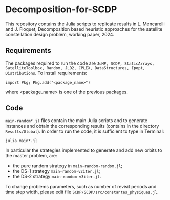 # Decomposition-for-SCDP

This repository contains the Julia scripts to replicate results in L. Mencarelli and J. Floquet, Decomposition based heuristic approaches for the
satellite constellation design problem, working paper, 2024. 

## Requirements

The packages required to run the code are ``JuMP, SCDP, StaticArrays, SatelliteToolbox, Random, JLD2, CPLEX, DataStructures, Ipopt, Distributions``. To install requirements:

```
import Pkg; Pkg.add("<package_name>")
```

where <package_name> is one of the previous packages.

## Code

``main-random*.jl`` files contain the main Julia scripts and to generate instances and obtain the corresponding results (contains in the directory ``Results/Global``). In order to run the code, it is sufficient to type in Terminal:

```
julia main*.jl
```

In particular the strategies implemented to generate and add new orbits to the master problem, are:
* the pure random strategy in ``main-random-random.jl``;
* the DS-1 strategy ``main-random-v2iter.jl``;
* the DS-2 strategy ``main-random-v3iter.jl``.

To change problems parameters, such as number of revisit periods and time step width, please edit file ``SCDP/SCDP/src/constantes_physiques.jl``.
